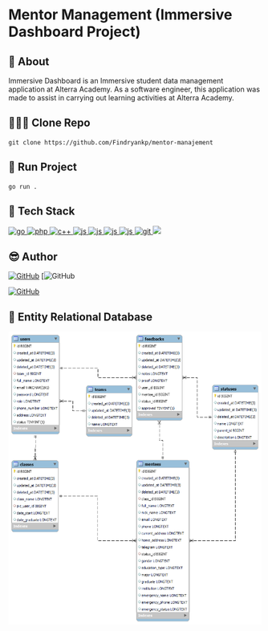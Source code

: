 # Mentor Management (Immersive Dashboard Project)
    
## 💫 About
Immersive Dashboard is an Immersive student data management application at Alterra Academy. As a software engineer, this application was made to assist in carrying out learning activities at Alterra Academy.

## 👨🏽‍💻 Clone Repo
```shell
git clone https://github.com/Findryankp/mentor-manajement
```

## 🎯 Run Project
```shell
go run .
```

## 🚀 Tech Stack
<p align="Left"> 
    <a href="https://go.dev/" target="_blank" rel="noreferrer"> 
    <img src="https://raw.githubusercontent.com/jmnote/z-icons/master/svg/go.svg"
      alt="go" width="40" height="40" /> </a>
  <a href="https://aws.amazon.com/" target="_blank" rel="noreferrer">
    <img src="https://logos-world.net/wp-content/uploads/2021/08/Amazon-Web-Services-AWS-Logo-700x394.png"
      alt="php" width="40" height="40" /> </a> 
  <a href="https://postman.com/" target="_blank" rel="noreferrer"> 
    <img src="https://www.vectorlogo.zone/logos/getpostman/getpostman-icon.svg"
      alt="c++" width="40" height="40" /> </a> 
  <a href="https://www.dockere.com/" target="_blank" rel="noreferrer"> 
    <img src="https://www.vectorlogo.zone/logos/docker/docker-official.svg"
      alt="js" width="40" height="40" /> </a> 
  <a href="https://www.ubuntu.com/" target="_blank" rel="noreferrer"> 
    <img src="https://www.vectorlogo.zone/logos/ubuntu/ubuntu-icon.svg"
      alt="js" width="40" height="40" /> </a>
  <a href="https://www.swagger.com/" target="_blank" rel="noreferrer"> 
    <img src="https://vectorwiki.com/images/v21Kn__swaggerhub.svg"
      alt="js" width="40" height="40" /> </a>
  <a href="https://www.jwt.io/" target="_blank" rel="noreferrer"> 
    <img src="https://vectorwiki.com/images/yEsJ6__jwt-io-json-web-token.svg"
      alt="js" width="40" height="40" /> </a>
  <a href="https://github.com/" target="_blank" rel="noreferrer">
    <img src="https://cdn.jsdelivr.net/gh/devicons/devicon/icons/git/git-original.svg" 
      alt="git" width="45" height="45"/> </a> 
  <a href="https://skillicons.dev">
    <img src="https://skillicons.dev/icons?i=vscode&perline=3" />
  </a>
 </p>

## 😎 Author
  [![GitHub](https://img.shields.io/badge/-Findryan-black?style=for-the-badge&logo=github&logoColor=white)]([https://github.com/Findryankp)
  [![GitHub](https://img.shields.io/badge/-Rischiyuda-black?style=for-the-badge&logo=github&logoColor=white) 

  [![GitHub](https://img.shields.io/badge/-Idakusumawati-black?style=for-the-badge&logo=github&logoColor=white)]([https://github.com/kocwng)

## 🚀 Entity Relational Database
![contoh](./dokumentasi/ERD.png)


 


